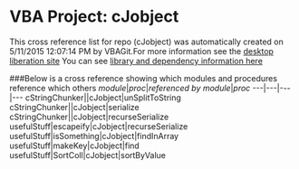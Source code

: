# VBA Project: cJobject
This cross reference list for repo (cJobject) was automatically created on 5/11/2015 12:07:14 PM by VBAGit.For more information see the [desktop liberation site](http://ramblings.mcpher.com/Home/excelquirks/drivesdk/gettinggithubready "desktop liberation")
You can see [library and dependency information here](dependencies.md)

###Below is a cross reference showing which modules and procedures reference which others
*module*|*proc*|*referenced by module*|*proc*
---|---|---|---
cStringChunker||cJobject|unSplitToString
cStringChunker||cJobject|serialize
cStringChunker||cJobject|recurseSerialize
usefulStuff|escapeify|cJobject|recurseSerialize
usefulStuff|isSomething|cJobject|findInArray
usefulStuff|makeKey|cJobject|find
usefulStuff|SortColl|cJobject|sortByValue
